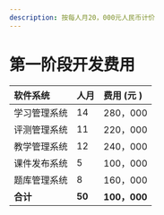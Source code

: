 ```yaml
---
description: 按每人月20，000元人民币计价
---
```


# 第一阶段开发费用

| **软件系统** | **人月** | **费用 \(元 \)** |
| :--- | :--- | :--- |
| 学习管理系统 | 14 | 280，000 |
| 评测管理系统 | 11 | 220，000 |
| 教学管理系统 | 12 | 240，000 |
| 课件发布系统 | 5 | 100，000 |
| 题库管理系统 | 8 | 160，000 |
| **合计** | **50** | **100，000** |



